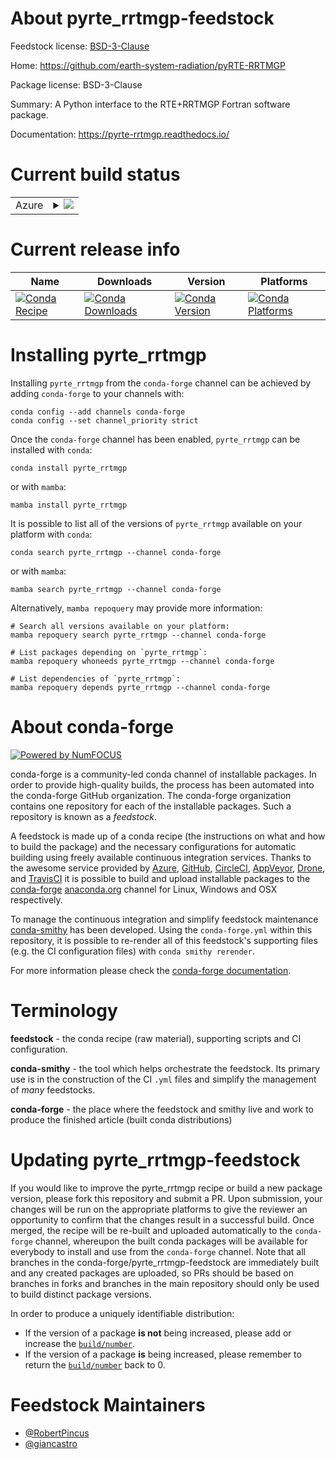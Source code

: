 About pyrte_rrtmgp-feedstock
============================

Feedstock license: [BSD-3-Clause](https://github.com/conda-forge/pyrte_rrtmgp-feedstock/blob/main/LICENSE.txt)

Home: https://github.com/earth-system-radiation/pyRTE-RRTMGP

Package license: BSD-3-Clause

Summary: A Python interface to the RTE+RRTMGP Fortran software package.

Documentation: https://pyrte-rrtmgp.readthedocs.io/

Current build status
====================


<table>
    
  <tr>
    <td>Azure</td>
    <td>
      <details>
        <summary>
          <a href="https://dev.azure.com/conda-forge/feedstock-builds/_build/latest?definitionId=24100&branchName=main">
            <img src="https://dev.azure.com/conda-forge/feedstock-builds/_apis/build/status/pyrte_rrtmgp-feedstock?branchName=main">
          </a>
        </summary>
        <table>
          <thead><tr><th>Variant</th><th>Status</th></tr></thead>
          <tbody><tr>
              <td>linux_64_numpy1.22python3.10.____cpython</td>
              <td>
                <a href="https://dev.azure.com/conda-forge/feedstock-builds/_build/latest?definitionId=24100&branchName=main">
                  <img src="https://dev.azure.com/conda-forge/feedstock-builds/_apis/build/status/pyrte_rrtmgp-feedstock?branchName=main&jobName=linux&configuration=linux%20linux_64_numpy1.22python3.10.____cpython" alt="variant">
                </a>
              </td>
            </tr><tr>
              <td>linux_64_numpy1.22python3.9.____cpython</td>
              <td>
                <a href="https://dev.azure.com/conda-forge/feedstock-builds/_build/latest?definitionId=24100&branchName=main">
                  <img src="https://dev.azure.com/conda-forge/feedstock-builds/_apis/build/status/pyrte_rrtmgp-feedstock?branchName=main&jobName=linux&configuration=linux%20linux_64_numpy1.22python3.9.____cpython" alt="variant">
                </a>
              </td>
            </tr><tr>
              <td>linux_64_numpy1.23python3.11.____cpython</td>
              <td>
                <a href="https://dev.azure.com/conda-forge/feedstock-builds/_build/latest?definitionId=24100&branchName=main">
                  <img src="https://dev.azure.com/conda-forge/feedstock-builds/_apis/build/status/pyrte_rrtmgp-feedstock?branchName=main&jobName=linux&configuration=linux%20linux_64_numpy1.23python3.11.____cpython" alt="variant">
                </a>
              </td>
            </tr><tr>
              <td>linux_64_numpy1.26python3.12.____cpython</td>
              <td>
                <a href="https://dev.azure.com/conda-forge/feedstock-builds/_build/latest?definitionId=24100&branchName=main">
                  <img src="https://dev.azure.com/conda-forge/feedstock-builds/_apis/build/status/pyrte_rrtmgp-feedstock?branchName=main&jobName=linux&configuration=linux%20linux_64_numpy1.26python3.12.____cpython" alt="variant">
                </a>
              </td>
            </tr><tr>
              <td>linux_64_numpy2python3.13.____cp313</td>
              <td>
                <a href="https://dev.azure.com/conda-forge/feedstock-builds/_build/latest?definitionId=24100&branchName=main">
                  <img src="https://dev.azure.com/conda-forge/feedstock-builds/_apis/build/status/pyrte_rrtmgp-feedstock?branchName=main&jobName=linux&configuration=linux%20linux_64_numpy2python3.13.____cp313" alt="variant">
                </a>
              </td>
            </tr>
          </tbody>
        </table>
      </details>
    </td>
  </tr>
</table>

Current release info
====================

| Name | Downloads | Version | Platforms |
| --- | --- | --- | --- |
| [![Conda Recipe](https://img.shields.io/badge/recipe-pyrte_rrtmgp-green.svg)](https://anaconda.org/conda-forge/pyrte_rrtmgp) | [![Conda Downloads](https://img.shields.io/conda/dn/conda-forge/pyrte_rrtmgp.svg)](https://anaconda.org/conda-forge/pyrte_rrtmgp) | [![Conda Version](https://img.shields.io/conda/vn/conda-forge/pyrte_rrtmgp.svg)](https://anaconda.org/conda-forge/pyrte_rrtmgp) | [![Conda Platforms](https://img.shields.io/conda/pn/conda-forge/pyrte_rrtmgp.svg)](https://anaconda.org/conda-forge/pyrte_rrtmgp) |

Installing pyrte_rrtmgp
=======================

Installing `pyrte_rrtmgp` from the `conda-forge` channel can be achieved by adding `conda-forge` to your channels with:

```
conda config --add channels conda-forge
conda config --set channel_priority strict
```

Once the `conda-forge` channel has been enabled, `pyrte_rrtmgp` can be installed with `conda`:

```
conda install pyrte_rrtmgp
```

or with `mamba`:

```
mamba install pyrte_rrtmgp
```

It is possible to list all of the versions of `pyrte_rrtmgp` available on your platform with `conda`:

```
conda search pyrte_rrtmgp --channel conda-forge
```

or with `mamba`:

```
mamba search pyrte_rrtmgp --channel conda-forge
```

Alternatively, `mamba repoquery` may provide more information:

```
# Search all versions available on your platform:
mamba repoquery search pyrte_rrtmgp --channel conda-forge

# List packages depending on `pyrte_rrtmgp`:
mamba repoquery whoneeds pyrte_rrtmgp --channel conda-forge

# List dependencies of `pyrte_rrtmgp`:
mamba repoquery depends pyrte_rrtmgp --channel conda-forge
```


About conda-forge
=================

[![Powered by
NumFOCUS](https://img.shields.io/badge/powered%20by-NumFOCUS-orange.svg?style=flat&colorA=E1523D&colorB=007D8A)](https://numfocus.org)

conda-forge is a community-led conda channel of installable packages.
In order to provide high-quality builds, the process has been automated into the
conda-forge GitHub organization. The conda-forge organization contains one repository
for each of the installable packages. Such a repository is known as a *feedstock*.

A feedstock is made up of a conda recipe (the instructions on what and how to build
the package) and the necessary configurations for automatic building using freely
available continuous integration services. Thanks to the awesome service provided by
[Azure](https://azure.microsoft.com/en-us/services/devops/), [GitHub](https://github.com/),
[CircleCI](https://circleci.com/), [AppVeyor](https://www.appveyor.com/),
[Drone](https://cloud.drone.io/welcome), and [TravisCI](https://travis-ci.com/)
it is possible to build and upload installable packages to the
[conda-forge](https://anaconda.org/conda-forge) [anaconda.org](https://anaconda.org/)
channel for Linux, Windows and OSX respectively.

To manage the continuous integration and simplify feedstock maintenance
[conda-smithy](https://github.com/conda-forge/conda-smithy) has been developed.
Using the ``conda-forge.yml`` within this repository, it is possible to re-render all of
this feedstock's supporting files (e.g. the CI configuration files) with ``conda smithy rerender``.

For more information please check the [conda-forge documentation](https://conda-forge.org/docs/).

Terminology
===========

**feedstock** - the conda recipe (raw material), supporting scripts and CI configuration.

**conda-smithy** - the tool which helps orchestrate the feedstock.
                   Its primary use is in the construction of the CI ``.yml`` files
                   and simplify the management of *many* feedstocks.

**conda-forge** - the place where the feedstock and smithy live and work to
                  produce the finished article (built conda distributions)


Updating pyrte_rrtmgp-feedstock
===============================

If you would like to improve the pyrte_rrtmgp recipe or build a new
package version, please fork this repository and submit a PR. Upon submission,
your changes will be run on the appropriate platforms to give the reviewer an
opportunity to confirm that the changes result in a successful build. Once
merged, the recipe will be re-built and uploaded automatically to the
`conda-forge` channel, whereupon the built conda packages will be available for
everybody to install and use from the `conda-forge` channel.
Note that all branches in the conda-forge/pyrte_rrtmgp-feedstock are
immediately built and any created packages are uploaded, so PRs should be based
on branches in forks and branches in the main repository should only be used to
build distinct package versions.

In order to produce a uniquely identifiable distribution:
 * If the version of a package **is not** being increased, please add or increase
   the [``build/number``](https://docs.conda.io/projects/conda-build/en/latest/resources/define-metadata.html#build-number-and-string).
 * If the version of a package **is** being increased, please remember to return
   the [``build/number``](https://docs.conda.io/projects/conda-build/en/latest/resources/define-metadata.html#build-number-and-string)
   back to 0.

Feedstock Maintainers
=====================

* [@RobertPincus](https://github.com/RobertPincus/)
* [@giancastro](https://github.com/giancastro/)

